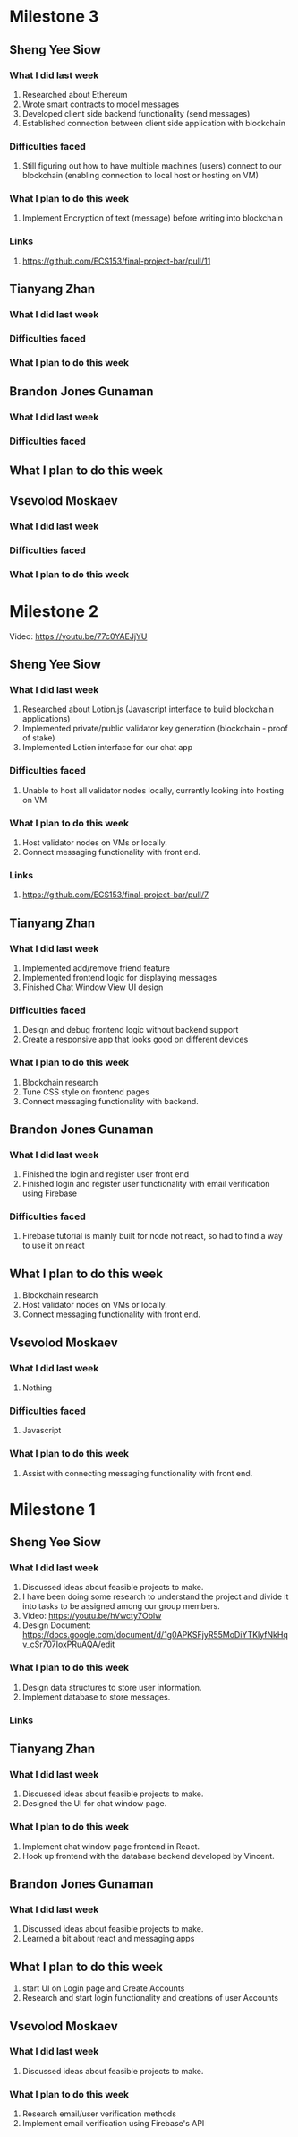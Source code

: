 # Milestone 3

## Sheng Yee Siow
### What I did last week
1. Researched about Ethereum
2. Wrote smart contracts to model messages
3. Developed client side backend functionality (send messages)
4. Established connection between client side application with blockchain

### Difficulties faced
1. Still figuring out how to have multiple machines (users) connect to our blockchain (enabling connection to local host or hosting on VM)

### What I plan to do this week
1. Implement Encryption of text (message) before writing into blockchain

### Links
1. https://github.com/ECS153/final-project-bar/pull/11

## Tianyang Zhan
### What I did last week


### Difficulties faced


### What I plan to do this week


## Brandon Jones Gunaman
### What I did last week

### Difficulties faced


## What I plan to do this week  


## Vsevolod Moskaev
### What I did last week


### Difficulties faced


### What I plan to do this week


# Milestone 2
Video: https://youtu.be/77c0YAEJjYU

## Sheng Yee Siow
### What I did last week
1. Researched about Lotion.js (Javascript interface to build blockchain applications)
2. Implemented private/public validator key generation (blockchain - proof of stake)
3. Implemented Lotion interface for our chat app

### Difficulties faced
1. Unable to host all validator nodes locally, currently looking into hosting on VM

### What I plan to do this week
1. Host validator nodes on VMs or locally.
2. Connect messaging functionality with front end.

### Links
1. https://github.com/ECS153/final-project-bar/pull/7

## Tianyang Zhan
### What I did last week
1. Implemented add/remove friend feature
2. Implemented frontend logic for displaying messages
3. Finished Chat Window View UI design

### Difficulties faced
1. Design and debug frontend logic without backend support
2. Create a responsive app that looks good on different devices

### What I plan to do this week
1. Blockchain research
2. Tune CSS style on frontend pages
3. Connect messaging functionality with backend.

## Brandon Jones Gunaman
### What I did last week
1. Finished the login and register user front end   
2. Finished login and register user functionality with email verification using Firebase  

### Difficulties faced
1. Firebase tutorial is mainly built for node not react, so had to find a way to use  it on react  

## What I plan to do this week  
1. Blockchain research  
2. Host validator nodes on VMs or locally.
3. Connect messaging functionality with front end. 

## Vsevolod Moskaev
### What I did last week
1. Nothing

### Difficulties faced
1. Javascript

### What I plan to do this week
1. Assist with connecting messaging functionality with front end.

# Milestone 1
## Sheng Yee Siow
### What I did last week
1. Discussed ideas about feasible projects to make.
2. I have been doing some research to understand the project and divide it into tasks to be assigned among our group members.
3. Video: https://youtu.be/hVwcty7Oblw
4. Design Document: https://docs.google.com/document/d/1g0APKSFjyR55MoDiYTKlyfNkHqv_cSr707IoxPRuAQA/edit

### What I plan to do this week
1. Design data structures to store user information.
2. Implement database to store messages.

### Links

## Tianyang Zhan
### What I did last week
1. Discussed ideas about feasible projects to make.
2. Designed the UI for chat window page.

### What I plan to do this week
1. Implement chat window page frontend in React.
2. Hook up frontend with the database backend developed by Vincent.

## Brandon Jones Gunaman
### What I did last week
1. Discussed ideas about feasible projects to make.  
2. Learned a bit about react and messaging apps  

## What I plan to do this week
1. start UI on Login page and Create Accounts
2. Research and start login functionality and creations of user Accounts  

## Vsevolod Moskaev
### What I did last week
1. Discussed ideas about feasible projects to make.

### What I plan to do this week
1. Research email/user verification methods
2. Implement email verification using Firebase's API
